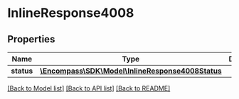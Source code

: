 # InlineResponse4008

## Properties
Name | Type | Description | Notes
------------ | ------------- | ------------- | -------------
**status** | [**\Encompass\SDK\Model\InlineResponse4008Status**](InlineResponse4008Status.md) |  | [optional] 

[[Back to Model list]](../../README.md#documentation-for-models) [[Back to API list]](../../README.md#documentation-for-api-endpoints) [[Back to README]](../../README.md)

